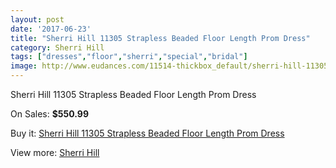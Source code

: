 ```yaml
---
layout: post
date: '2017-06-23'
title: "Sherri Hill 11305 Strapless Beaded Floor Length Prom Dress"
category: Sherri Hill
tags: ["dresses","floor","sherri","special","bridal"]
image: http://www.eudances.com/11514-thickbox_default/sherri-hill-11305-strapless-beaded-floor-length-prom-dress.jpg
---
```

Sherri Hill 11305 Strapless Beaded Floor Length Prom Dress

On Sales: **$550.99**
<a href="https://www.eudances.com/en/sherri-hill/3650-sherri-hill-11305-strapless-beaded-floor-length-prom-dress.html"><amp-img layout="responsive" width="600" height="600" src="//www.eudances.com/11514-thickbox_default/sherri-hill-11305-strapless-beaded-floor-length-prom-dress.jpg" alt="Sherri Hill 11305 Strapless Beaded Floor Length Prom Dress 0" /></a>
<a href="https://www.eudances.com/en/sherri-hill/3650-sherri-hill-11305-strapless-beaded-floor-length-prom-dress.html"><amp-img layout="responsive" width="600" height="600" src="//www.eudances.com/11517-thickbox_default/sherri-hill-11305-strapless-beaded-floor-length-prom-dress.jpg" alt="Sherri Hill 11305 Strapless Beaded Floor Length Prom Dress 1" /></a>
<a href="https://www.eudances.com/en/sherri-hill/3650-sherri-hill-11305-strapless-beaded-floor-length-prom-dress.html"><amp-img layout="responsive" width="600" height="600" src="//www.eudances.com/11516-thickbox_default/sherri-hill-11305-strapless-beaded-floor-length-prom-dress.jpg" alt="Sherri Hill 11305 Strapless Beaded Floor Length Prom Dress 2" /></a>
<a href="https://www.eudances.com/en/sherri-hill/3650-sherri-hill-11305-strapless-beaded-floor-length-prom-dress.html"><amp-img layout="responsive" width="600" height="600" src="//www.eudances.com/11515-thickbox_default/sherri-hill-11305-strapless-beaded-floor-length-prom-dress.jpg" alt="Sherri Hill 11305 Strapless Beaded Floor Length Prom Dress 3" /></a>

Buy it: [Sherri Hill 11305 Strapless Beaded Floor Length Prom Dress](https://www.eudances.com/en/sherri-hill/3650-sherri-hill-11305-strapless-beaded-floor-length-prom-dress.html "Sherri Hill 11305 Strapless Beaded Floor Length Prom Dress")

View more: [Sherri Hill](https://www.eudances.com/en/80-Sherri-Hill "Sherri Hill")